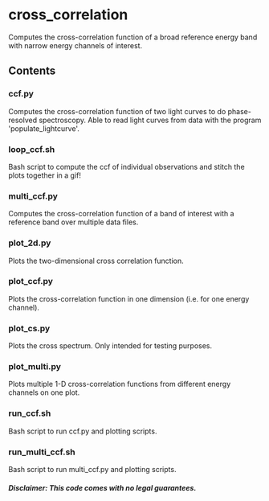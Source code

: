 # cross_correlation
Computes the cross-correlation function of a broad reference energy band with narrow energy channels of interest.

## Contents

### ccf.py
Computes the cross-correlation function of two light curves to do phase-resolved spectroscopy. 
Able to read light curves from data with the program 'populate_lightcurve'.

### loop_ccf.sh
Bash script to compute the ccf of individual observations and stitch the plots together in a gif!

### multi_ccf.py
Computes the cross-correlation function of a band of interest with a reference band over multiple data files.

### plot_2d.py
Plots the two-dimensional cross correlation function.

### plot_ccf.py
Plots the cross-correlation function in one dimension (i.e. for one energy channel).

### plot_cs.py
Plots the cross spectrum. Only intended for testing purposes.

### plot_multi.py
Plots multiple 1-D cross-correlation functions from different energy channels on one plot.

### run_ccf.sh
Bash script to run ccf.py and plotting scripts.

### run_multi_ccf.sh
Bash script to run multi_ccf.py and plotting scripts.



##### Disclaimer: This code comes with no legal guarantees.